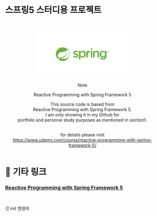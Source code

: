 # 스프링5 스터디용 프로젝트

<br />
<!-- Logo -->
<p align="center">
  <img src="./src/spring-logo.png" alt="Note" height="150px">
</p>

<!-- Title and Description -->
<div align="center">
Note

Reactive Programming with Spring Framework 5

This source code is based from<br />
Reactive Programming with Spring Framework 5.<br />
I am only showing it in my Github for<br />
portfolio and personal study purposes as mentioned in section1.<br /><br />

for details please visit<br />
https://www.udemy.com/course/reactive-programming-with-spring-framework-5/
<br /><br />

</div>

# 📓 기타 링크

### [ Reactive Programming with Spring Framework 5 ](https://www.udemy.com/course/reactive-programming-with-spring-framework-5/ "udemy")

<br />


깃 init 명령어
```
```

```
```
